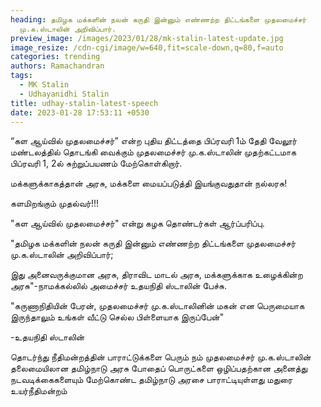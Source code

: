 ```yaml
---
heading: தமிழக மக்களின் நலன் கருதி இன்னும் எண்ணற்ற திட்டங்களை முதலமைச்சர்
  மு.க.ஸ்டாலின் அறிவிப்பார்.
preview_image: /images/2023/01/28/mk-stalin-latest-update.jpg
image_resize: /cdn-cgi/image/w=640,fit=scale-down,q=80,f=auto
categories: trending
authors: Ramachandran
tags:
  - MK Stalin
  - Udhayanidhi Stalin
title: udhay-stalin-latest-speech
date: 2023-01-28 17:53:11 +0530
---
```

“கள ஆய்வில் முதலமைச்சர்” என்ற புதிய திட்டத்தை பிப்ரவரி 1ம் தேதி வேலூர் மண்டலத்தில் தொடங்கி வைக்கும் முதலமைச்சர் மு.க.ஸ்டாலின் முதற்கட்டமாக பிப்ரவரி 1, 2ல் சுற்றுப்பயணம் மேற்கொள்கிறார்.

மக்களுக்காகத்தான் அரசு, மக்களை மையப்படுத்தி இயங்குவதுதான் நல்லரசு!

களமிறங்கும் முதல்வர்!!!

"கள ஆய்வில் முதலமைச்சர்" என்று கழக தொண்டர்கள் ஆர்ப்பரிப்பு. 

"தமிழக மக்களின் நலன் கருதி இன்னும் எண்ணற்ற திட்டங்களை முதலமைச்சர் மு.க.ஸ்டாலின் அறிவிப்பார்;

இது அனைவருக்குமான அரசு, திராவிட மாடல் அரசு, மக்களுக்காக உழைக்கின்ற அரசு"-நாமக்கல்லில் அமைச்சர் உதயநிதி ஸ்டாலின் பேச்சு.

"கருணாநிதியின் பேரன், முதலமைச்சர் மு.க.ஸ்டாலினின் மகன் என
 பெருமையாக இருந்தாலும் உங்கள் வீட்டு செல்ல பிள்ளையாக இருப்பேன்"

\-உதயநிதி ஸ்டாலின்

தொடர்ந்து நீதிமன்றத்தின் பாராட்டுக்களை பெரும் நம் முதலமைச்சர் மு.க.ஸ்டாலின் 
 தலைமையிலான தமிழ்நாடு அரசு
போதைப் பொருட்களை ஒழிப்பதற்கான அனைத்து நடவடிக்கைகளையும் மேற்கொண்ட தமிழ்நாடு அரசை பாராட்டியுள்ளது மதுரை உயர்நீதிமன்றம்